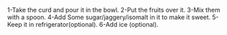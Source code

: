 1-Take the curd and pour it in the bowl.
2-Put the fruits over it.
3-Mix them with a spoon.
4-Add Some sugar/jaggery/isomalt in it to make it sweet.
5-Keep it in refrigerator(optional).
6-Add ice (optional).
